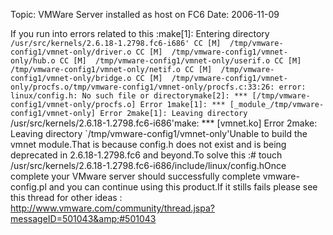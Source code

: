 Topic: VMWare Server installed as host on FC6
Date: 2006-11-09

If you run into errors related to this :make[1]: Entering directory `/usr/src/kernels/2.6.18-1.2798.fc6-i686' CC [M]  /tmp/vmware-config1/vmnet-only/driver.o CC [M]  /tmp/vmware-config1/vmnet-only/hub.o CC [M]  /tmp/vmware-config1/vmnet-only/userif.o CC [M]  /tmp/vmware-config1/vmnet-only/netif.o CC [M]  /tmp/vmware-config1/vmnet-only/bridge.o CC [M]  /tmp/vmware-config1/vmnet-only/procfs.o/tmp/vmware-config1/vmnet-only/procfs.c:33:26: error: linux/config.h: No such file or directorymake[2]: *** [/tmp/vmware-config1/vmnet-only/procfs.o] Error 1make[1]: *** [_module_/tmp/vmware-config1/vmnet-only] Error 2make[1]: Leaving directory `/usr/src/kernels/2.6.18-1.2798.fc6-i686'make: *** [vmnet.ko] Error 2make: Leaving directory `/tmp/vmware-config1/vmnet-only'Unable to build the vmnet module.That is because config.h does not exist and is being deprecated in 2.6.18-1.2798.fc6 and beyond.To solve this :# touch /usr/src/kernels/2.6.18-1.2798.fc6-i686/include/linux/config.hOnce complete your VMware server should successfully complete vmware-config.pl and you can continue using this product.If it stills fails please see this thread for other ideas : http://www.vmware.com/community/thread.jspa?messageID=501043&amp;#501043



